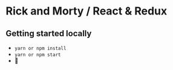 # Rick and Morty / React & Redux

## Getting started locally
* `yarn or npm install`
* `yarn or npm start`
* 🚀
